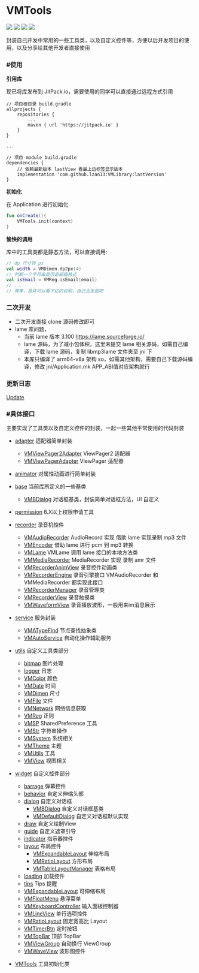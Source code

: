 VMTools
=======
[![](https://jitpack.io/v/com.github.lzan13/VMLibrary.svg)](https://jitpack.io/#com.github.lzan13/VMLibrary)
[![](https://img.shields.io/badge/blog-%E7%A9%BF%E8%A3%A4%E8%A1%A9%E9%97%AF%E5%A4%A9%E4%B8%8B-blue.svg)](https://blog.melove.net)
[![](https://img.shields.io/badge/github-lzan13-blue.svg)](https://github.com/lzan13)
[![](https://img.shields.io/badge/gitee-lzan13-red.svg)](https://gitee.com/lzan13)

封装自己开发中常用的一些工具类，以及自定义控件等，方便以后开发项目的使用，以及分享给其他开发者直接使用


### #使用
**引用库**

现已将库发布到 JitPack.io，需要使用的同学可以直接通过远程方式引用
```
// 项目根目录 build.gradle
allprojects {
	repositories {
		...
		maven { url 'https://jitpack.io' }
	}
}

...

// 项目 module build.gradle
dependencies {
    // 依赖最新版本 lastView 看最上边标签显示版本
    implementation 'com.github.lzan13:VMLibrary:lastVersion'
}
```

**初始化**

在 Application 进行初始化
```kotlin
fun onCreate(){
    VMTools.init(context)
}
```

**愉快的调用**

库中的工具类都是静态方法，可以直接调用:
```kotlin
// dp 尺寸转 px
val width = VMDimen.dp2px(4)
// 判断一个字符串是否是邮箱格式
val isEmail = VMReg.isEmail(email)
// ...
// 等等，具体可以看下边的说明，自己去发掘吧
```

### 二次开发
- 二次开发直接 clone 源码修改即可
- lame 库问题，
  - 当前 lame 版本 3.100 https://lame.sourceforge.io/
  - lame 源码，为了减小包体积，这里未提交 lame 相关源码，如需自己编译，下载 lame 源码，复制 libmp3lame 文件夹至 jni 下
  - 本库只编译了 arm64-v8a 架构 so，如需其他架构，需要自己下载源码编译，修改 jni/Application.mk APP_ABI值对应架构就行

### 更新日志
[Update](./UPDATE.md)

### #具体接口
主要实现了工具类以及自定义控件的封装，一起一些其他平常使用的代码封装

- [adapter](src/main/java/com/vmloft/develop/library/tools/adapter) 适配器简单封装
  - [VMViewPager2Adapter](src/main/java/com/vmloft/develop/library/tools/adapter/VMViewPager2Adapter) ViewPager2 适配器
  - [VMViewPagerAdapter](src/main/java/com/vmloft/develop/library/tools/adapter/VMViewPagerAdapter) ViewPager 适配器
- [animator](src/main/java/com/vmloft/develop/library/tools/animator) 对属性动画进行简单封装

- [base](src/main/java/com/vmloft/develop/library/tools/base) 当前库所定义的一些基类
  - [VMBDialog](src/main/java/com/vmloft/develop/library/tools/base/VMBDialog.java) 对话框基类，封装简单对话框方法，UI 自定义

- [permission](src/main/java/com/vmloft/develop/library/tools/permission) 6.X以上权限申请工具

- [recorder](src/main/java/com/vmloft/develop/library/tools/recorder) 录音机控件
  - [VMAudioRecorder](src/main/java/com/vmloft/develop/library/tools/recorder/VMAudioRecorder) AudioRecord 实现 借助 lame 实现录制 mp3 文件
  - [VMEncoder](src/main/java/com/vmloft/develop/library/tools/recorder/VMEncoder)  借助 lame 进行 pcm 到 mp3 转换
  - [VMLame](src/main/java/com/vmloft/develop/library/tools/recorder/VMLame) VMLame 调用 lame 接口的本地方法类
  - [VMMediaRecorder](src/main/java/com/vmloft/develop/library/tools/recorder/VMMediaRecorder) MediaRecorder 实现 录制 amr 文件
  - [VMRecorderAnimView](src/main/java/com/vmloft/develop/library/tools/recorder/VMRecorderAnimView) 录音控件动画类
  - [VMRecorderEngine](src/main/java/com/vmloft/develop/library/tools/recorder/VMRecorderEngine) 录音引擎接口 VMAudioRecorder 和 VMMediaRecorder 都实现此接口
  - [VMRecorderManager](src/main/java/com/vmloft/develop/library/tools/recorder/VMRecorderManager) 录音管理类
  - [VMRecorderView](src/main/java/com/vmloft/develop/library/tools/recorder/VMRecorderView) 录音触摸类
  - [VMWaveformView](src/main/java/com/vmloft/develop/library/tools/recorder/VMWaveformView) 录音播放波形，一般用来im消息展示

- [service](src/main/java/com/vmloft/develop/library/tools/service) 服务封装
  - [VMATypeFind](src/main/java/com/vmloft/develop/library/tools/service/VMATypeFind) 节点查找抽象类
  - [VMAutoService](src/main/java/com/vmloft/develop/library/tools/service/VMAutoService) 自动化操作辅助服务


- [utils](src/main/java/com/vmloft/develop/library/tools/utils) 自定义工具类部分
  - [bitmap](src/main/java/com/vmloft/develop/library/tools/utils/bitmap) 图片处理
  - [logger](src/main/java/com/vmloft/develop/library/tools/utils/logger) 日志
  - [VMColor](src/main/java/com/vmloft/develop/library/tools/utils/VMColor.java) 颜色
  - [VMDate](src/main/java/com/vmloft/develop/library/tools/utils/VMDate.java) 时间
  - [VMDimen](src/main/java/com/vmloft/develop/library/tools/utils/VMDimen.java) 尺寸
  - [VMFile](src/main/java/com/vmloft/develop/library/tools/utils/VMFile.java) 文件
  - [VMNetwork](src/main/java/com/vmloft/develop/library/tools/utils/VMNetwork.java) 网络信息获取
  - [VMReg](src/main/java/com/vmloft/develop/library/tools/utils/VMReg.java) 正则
  - [VMSP](src/main/java/com/vmloft/develop/library/tools/utils/VMSP.java) SharedPreference 工具
  - [VMStr](src/main/java/com/vmloft/develop/library/tools/utils/VMStr.java) 字符串操作
  - [VMSystem](src/main/java/com/vmloft/develop/library/tools/utils/VMSystem.java) 系统相关
  - [VMTheme](src/main/java/com/vmloft/develop/library/tools/utils/VMTheme.java) 主题
  - [VMUtils](src/main/java/com/vmloft/develop/library/tools/utils/VMUtils.java) 工具
  - [VMView](src/main/java/com/vmloft/develop/library/tools/utils/VMView.java) 视图相关

- [widget](src/main/java/com/vmloft/develop/library/tools/widget) 自定义控件部分
  - [barrage](src/main/java/com/vmloft/develop/library/tools/widget/barrage) 弹幕控件
  - [behavior](src/main/java/com/vmloft/develop/library/tools/widget/behavior) 自定义伸缩头部
  - [dialog](src/main/java/com/vmloft/develop/library/tools/widget/dialog) 自定义对话框
    - [VMBDialog](src/main/java/com/vmloft/develop/library/tools/widget/dialog/VMBDialog) 自定义对话框基类
    - [VMDefaultDialog](src/main/java/com/vmloft/develop/library/tools/widget/dialog/VMDefaultDialog) 自定义对话框默认实现
  - [draw](src/main/java/com/vmloft/develop/library/tools/widget/draw) 自定义绘制View
  - [guide](src/main/java/com/vmloft/develop/library/tools/widget/guide) 自定义遮罩引导
  - [indicator](src/main/java/com/vmloft/develop/library/tools/widget/indicator) 指示器控件
  - [layout](src/main/java/com/vmloft/develop/library/tools/widget/layout) 布局控件
    - [VMExpandableLayout](src/main/java/com/vmloft/develop/library/tools/widget/layout/VMExpandableLayout) 伸缩布局
    - [VMRatioLayout](src/main/java/com/vmloft/develop/library/tools/widget/layout/VMRatioLayout) 方形布局
    - [VMTableLayoutManager](src/main/java/com/vmloft/develop/library/tools/widget/layout/VMTableLayoutManager) 表格布局
  - [loading](src/main/java/com/vmloft/develop/library/tools/widget/loading) 加载控件
  - [tips](src/main/java/com/vmloft/develop/library/tools/widget/tips) Tips 提醒
  - [VMExpandableLayout](src/main/java/com/vmloft/develop/library/tools/widget/VMExpandableLayout.java) 可伸缩布局
  - [VMFloatMenu](src/main/java/com/vmloft/develop/library/tools/widget/VMFloatMenu.java) 悬浮菜单
  - [VMKeyboardController](src/main/java/com/vmloft/develop/library/tools/widget/VMKeyboardController.java) 输入面板控制器
  - [VMLineView](src/main/java/com/vmloft/develop/library/tools/widget/VMLineView.java) 单行选项控件
  - [VMRatioLayout](src/main/java/com/vmloft/develop/library/tools/widget/VMRatioLayout.java) 固定宽高比 Layout
  - [VMTimerBtn](src/main/java/com/vmloft/develop/library/tools/widget/VMTimerBtn.java) 定时按钮
  - [VMTopBar](src/main/java/com/vmloft/develop/library/tools/widget/VMTopBar.java) 顶部 TopBar
  - [VMViewGroup](src/main/java/com/vmloft/develop/library/tools/widget/VMViewGroup.java) 自动换行 ViewGroup
  - [VMWaveView](src/main/java/com/vmloft/develop/library/tools/widget/VMWaveView.java) 波形图控件

- [VMTools](src/main/java/com/vmloft/develop/library/tools/VMTools.java) 工具初始化类
